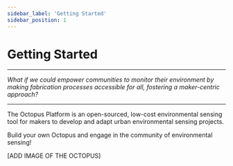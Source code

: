 ```yaml
---
sidebar_label: 'Getting Started'
sidebar_position: 1
---
```


# Getting Started

---

*What if we could empower communities to monitor their environment by making fabrication processes accessible for all, fostering a maker-centric approach?*

---


The Octopus Platform is an open-sourced, low-cost environmental sensing tool for makers to develop and adapt urban environmental sensing projects. 

Build your own Octopus and engage in the community of environmental sensing!

[ADD IMAGE OF THE OCTOPUS]

